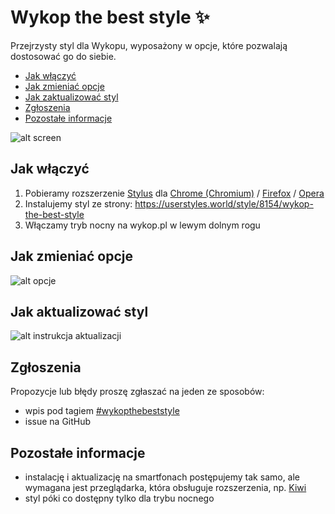 # Wykop the best style ✨
Przejrzysty styl dla Wykopu, wyposażony w opcje, które pozwalają dostosować go do siebie.

- [Jak włączyć](#jak-włączyć)
- [Jak zmieniać opcje](#jak-zmieniać-opcje)
- [Jak zaktualizować styl](#jak-aktualizować-styl)
- [Zgłoszenia](#zgłoszenia)
- [Pozostałe informacje](#pozostałe-informacje)

![alt screen](https://i.imgur.com/zIeocHR.png)

## Jak włączyć
1. Pobieramy rozszerzenie [Stylus](https://github.com/openstyles/stylus/) dla [Chrome (Chromium)](https://chrome.google.com/webstore/detail/stylus/clngdbkpkpeebahjckkjfobafhncgmne) / [Firefox](https://addons.mozilla.org/firefox/addon/styl-us/) / [Opera](https://addons.opera.com/extensions/details/stylus/)
2. Instalujemy styl ze strony: https://userstyles.world/style/8154/wykop-the-best-style
3. Włączamy tryb nocny na wykop.pl w lewym dolnym rogu

## Jak zmieniać opcje
![alt opcje](https://wykop.pl/cdn/c3201142/6bbe765aac47215e2b3e732babcbdf7564230ac7a12ed0dad17b309f33b85a70.png)

## Jak aktualizować styl
![alt instrukcja aktualizacji](https://i.imgur.com/PM3rCPn.png)

## Zgłoszenia
Propozycje lub błędy proszę zgłaszać na jeden ze sposobów:
- wpis pod tagiem [#wykopthebeststyle](https://wykop.pl/tag/wykopthebeststyle)
- issue na GitHub

## Pozostałe informacje
- instalację i aktualizację na smartfonach postępujemy tak samo, ale wymagana jest przeglądarka, która obsługuje rozszerzenia, np. [Kiwi](https://play.google.com/store/apps/details?id=com.kiwibrowser.browser&hl=pl)
- styl póki co dostępny tylko dla trybu nocnego

